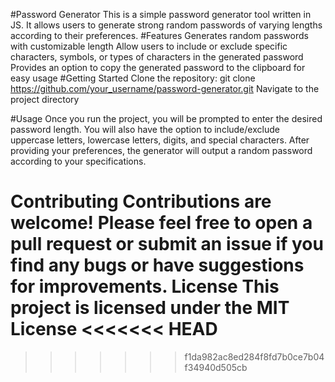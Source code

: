 #Password Generator
This is a simple password generator tool written in JS. It allows users to generate strong random passwords of varying lengths according to their preferences.
#Features
Generates random passwords with customizable length
Allow users to include or exclude specific characters, symbols, or types of characters in the generated password
Provides an option to copy the generated password to the clipboard for easy usage
#Getting Started
Clone the repository:
git clone https://github.com/your_username/password-generator.git
Navigate to the project directory

#Usage
Once you run the project, you will be prompted to enter the desired password length. You will also have the option to include/exclude uppercase letters, lowercase letters, digits, and special characters. After providing your preferences, the generator will output a random password according to your specifications.

Contributing
Contributions are welcome! Please feel free to open a pull request or submit an issue if you find any bugs or have suggestions for improvements.
License
This project is licensed under the MIT License
<<<<<<< HEAD
=======

>>>>>>> f1da982ac8ed284f8fd7b0ce7b04f34940d505cb
